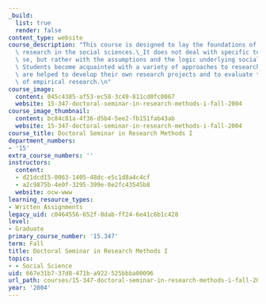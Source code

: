 ```yaml
---
_build:
  list: true
  render: false
content_type: website
course_description: "This course is designed to lay the foundations of good empirical\
  \ research in the social sciences.\_It does not deal with specific techniques per\
  \ se, but rather with the assumptions and the logic underlying social research.\
  \ Students become acquainted with a variety of approaches to research design, and\
  \ are helped to develop their own research projects and to evaluate the products\
  \ of empirical research.\n"
course_image:
  content: 045c4385-af53-ec58-3c49-811cd0fc0067
  website: 15-347-doctoral-seminar-in-research-methods-i-fall-2004
course_image_thumbnail:
  content: bc84c81a-4f36-d5b4-5ee2-fb151fab43ab
  website: 15-347-doctoral-seminar-in-research-methods-i-fall-2004
course_title: Doctoral Seminar in Research Methods I
department_numbers:
- '15'
extra_course_numbers: ''
instructors:
  content:
  - d21dcd15-0063-1405-48dc-e5c1d8a4c4cf
  - a2c9875b-4e0f-3295-399e-0e2fc43545b8
  website: ocw-www
learning_resource_types:
- Written Assignments
legacy_uid: c0464556-652f-8dab-ff24-6e41c6b1c428
level:
- Graduate
primary_course_number: '15.347'
term: Fall
title: Doctoral Seminar in Research Methods I
topics:
- - Social Science
uid: 667e31b7-37d8-471b-a922-525bbba00096
url_path: courses/15-347-doctoral-seminar-in-research-methods-i-fall-2004
year: '2004'
---
```

